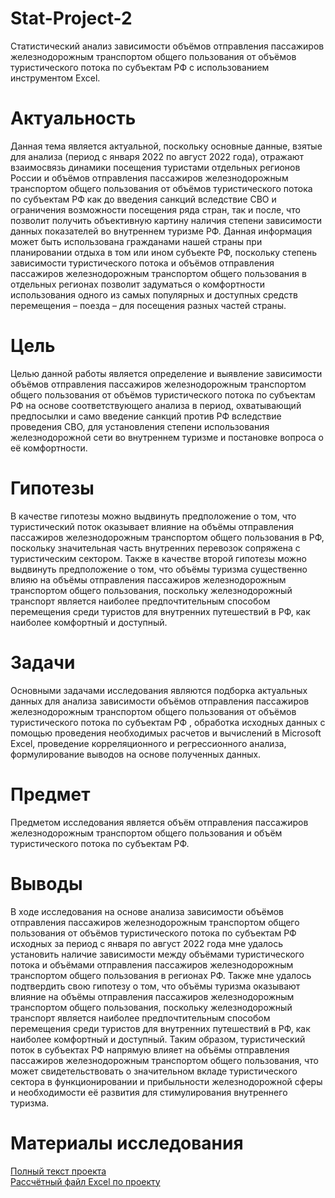 # Stat-Project-2
Статистический анализ зависимости объёмов отправления пассажиров железнодорожным  транспортом общего пользования от объёмов туристического потока по субъектам РФ с использованием инструментом Excel.
# Актуальность
Данная тема является актуальной, поскольку основные данные, взятые для анализа (период с января 2022 по август 2022 года), отражают взаимосвязь динамики посещения туристами отдельных регионов России и объёмов отправления пассажиров железнодорожным транспортом общего пользования от объёмов туристического потока по субъектам РФ как до введения санкций вследствие СВО и ограничения возможности посещения ряда стран, так и после, что позволит получить объективную картину наличия степени зависимости данных показателей во внутреннем туризме РФ. Данная информация может быть использована гражданами нашей страны при планировании отдыха в том или ином субъекте РФ, поскольку степень зависимости туристического потока и объёмов отправления пассажиров железнодорожным транспортом общего пользования в отдельных регионах позволит задуматься о комфортности использования  одного из самых популярных и доступных средств перемещения – поезда – для посещения разных частей страны. 
# Цель 
Целью данной работы является определение и выявление зависимости объёмов отправления пассажиров железнодорожным транспортом общего пользования от объёмов туристического потока по субъектам РФ на основе соответствующего анализа в период, охватывающий предпосылки и само введение санкций против РФ вследствие проведения СВО, для установления степени использования железнодорожной сети во внутреннем туризме и постановке вопроса о её комфортности.
# Гипотезы
В качестве гипотезы можно выдвинуть предположение о том, что туристический поток оказывает влияние на объёмы отправления пассажиров железнодорожным транспортом общего пользования в РФ, поскольку значительная часть внутренних перевозок сопряжена с туристическим сектором. Также в качестве второй гипотезы можно выдвинуть предположение о том, что объёмы туризма существенно влияю на объёмы отправления пассажиров железнодорожным транспортом общего пользования, поскольку железнодорожный транспорт является наиболее предпочтительным способом перемещения среди туристов для внутренних путешествий в РФ, как наиболее комфортный и доступный.   
# Задачи
Основными задачами исследования являются подборка актуальных данных для анализа зависимости объёмов отправления пассажиров железнодорожным транспортом общего пользования от объёмов туристического потока по субъектам РФ , обработка исходных данных с помощью проведения необходимых расчетов и вычислений в Microsoft Excel, 
проведение корреляционного и регрессионного анализа, формулирование выводов на основе полученных данных.
# Предмет
Предметом исследования является объём отправления пассажиров железнодорожным транспортом общего пользования и объём туристического потока по субъектам РФ.
# Выводы
В ходе исследования на основе анализа зависимости объёмов отправления пассажиров железнодорожным транспортом общего пользования от объёмов туристического потока по субъектам РФ исходных за период с января по август 2022 года мне удалось установить  наличие зависимости между объёмами туристического потока и объёмами отправления пассажиров железнодорожным транспортом общего пользования в регионах РФ. Также мне удалось подтвердить свою гипотезу о том, что объёмы туризма оказывают влияние на объёмы отправления пассажиров железнодорожным транспортом общего пользования, поскольку железнодорожный транспорт является наиболее предпочтительным способом перемещения среди туристов для внутренних путешествий в РФ, как наиболее комфортный и доступный. Таким образом, туристический поток в субъектах РФ напрямую влияет на объёмы отправления пассажиров железнодорожным транспортом общего пользования, что может свидетельствовать о значительном вкладе туристического сектора в функционировании и прибыльности железнодорожной сферы и необходимости её развития для стимулирования внутреннего туризма.
# Материалы исследования
[Полный текст проекта](https://github.com/ElizavetaTarTar/Stat-Project-2/blob/main/Модульное_дз_2_Тараканова_Елизавета_БЭК229_копия%20пдф.pdf)  
[Рассчётный файл Excel по проекту](https://github.com/ElizavetaTarTar/Stat-Project-2/blob/main/Модульно%20дз%202%20-%20рассчётный%20файл.xlsx)
